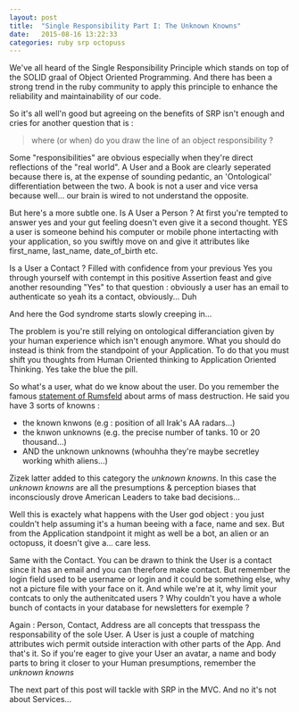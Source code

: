 ```yaml
---
layout: post
title:  "Single Responsibility Part I: The Unknown Knowns"
date:   2015-08-16 13:22:33
categories: ruby srp octopuss
---
```


We've all heard of the Single Responsibility Principle which stands on top of the SOLID graal of Object Oriented Programming. And there has been a strong trend in the ruby community to apply this principle to enhance the reliability and maintainability of our code. 

So it's all well'n good but agreeing on the benefits of SRP isn't enough and cries for another question that is : 

> where (or when) do you draw the line of an object responsibility ?

Some "responsibilities" are obvious especially when they're direct reflections of the "real world". A User and a Book are clearly seperated because there is, at the expense of sounding pedantic, an 'Ontological' differentiation between the two. A book is not a user and vice versa because well... our brain is wired to not understand the opposite.

But here's a more subtle one. Is A User a Person ? At first you're tempted to answer yes and your gut feeling doesn't even give it a second thought. YES a user is someone behind his computer or mobile phone intertacting with your application, so you swiftly move on and give it attributes like first_name, last_name, date_of_birth etc. 

Is a User a Contact ? Filled with confidence from your previous Yes you through yourself with contempt in this positive Assertion feast and give another resounding "Yes" to that question : obviously a user has an email to authenticate so yeah its a contact, obviously... Duh 

And here the God syndrome starts slowly creeping in...

The problem is you're still relying on ontological differanciation given by your human experience which isn't enough anymore. What you should do instead is think from the standpoint of your Application. To do that you must shift you thoughts from Human Oriented thinking to Application Oriented Thinking. Yes take the blue the pill.

So what's a user, what do we know about the user. Do you remember the famous [statement of Rumsfeld](https://en.wikipedia.org/wiki/There_are_known_knowns) about arms of mass destruction. He said you have 3 sorts of knowns :

* the known knwons (e.g : position of all Irak's AA radars...)
* the knwon unknowns (e.g. the precise number of tanks. 10 or 20 thousand...)
* AND the unknown unknowns (whouhha they're maybe secretley working whith aliens...)

Zizek latter added to this category the _unknown knowns_. In this case the _unknown knowns_ are all the presumptions & perception biases that inconsciously drove American Leaders to take bad decisions...

Well this is exactely what happens with the User god object : you just couldn't help assuming it's a human beeing with a face, name and sex. But from the Application standpoint it might as well be a bot, an alien or an octopuss, it doesn't give a... care less. 

Same with the Contact. You can be drawn to think the User is a contact since it has an email and you can therefore make contact. But remember the login field used to be username or login and it could be something else, why not a picture file with your face on it. And while we're at it, why limit your contcats to only the authenitcated users ? Why couldn't you have a whole bunch of contacts in your database for newsletters for exemple ?

Again : Person, Contact, Address are all concepts that tresspass the responsability of the sole User. A User is just a couple of matching attributes wich permit outside interaction with other parts of the App. And that's it. So if you're eager to give your User an avatar, a name and body parts to bring it closer to your Human presumptions, remember the _unknown knowns_

The next part of this post will tackle with SRP in the MVC. And no it's not about Services...


